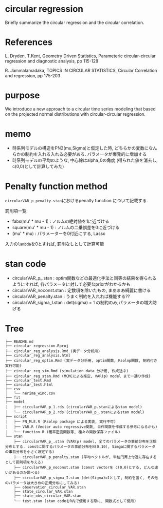 # circular regression

Briefly summarize the circular regression and the circular correlation.

# References
L. Dryden, T.Kent, Geometry Driven Statistics, Parameteric circular-circular regression and diagnostic analysis, pp 115-128

R. Jammalamadaka, TOPICS IN CIRCULAR STATISTICS, Circular Correlation and regression, pp 175-203 

# purpose 

We introduce a new approach to a circular time series modeling that based on the projected normal distributions with circular-circular regression. 
 
# memo 
 
- 時系列モデルの構造をPN2(mu,Sigma)と仮定した時, どちらかの変数になんらかの制約を入れる入れる必要がある. パラメータが爆発的に増加する
- 時系列モデルの平均のような, 中心線はalpha_0の角度 (得られた値を消去し, c(0,0)として計算してみた)

# Penalty function method 

`circularVAR_p_penalty.stan`におけるpenalty function について記載する.

罰則項一覧: 
- fabs(mu' * mu - 1) : ノルムの絶対値を1に近づける
- square(mu' * mu - 1) : ノルムの二乗誤差を0に近づける
- (mu' * mu) : パラメーターを0付近にする, Lasso 

入力の`lambda`を0とすれば, 罰則なしとして計算可能

# stan code

- circularVAR_p_.stan : optim関数などの最適化手法と同等の結果を得られるようにすれば, 各パラメータに対して必要なpriorがわかるかも
- circularVAR_noconst.stan : 定数項を除いたもの, まあまあ綺麗に書ける
- circularVAR_penalty.stan : うまく制約を入れれば機能する??
- circularVAR_sigma_I.stan : det(sigma) = 1 の制約のみ,パラメータの増大防げる 
# Tree

```
├── README.md
├── circular regression.Rproj
├── circular_reg_analysis.Rmd (実データ分析用)
├── circular_reg_analysis.html 
├── circular_reg_optim.Rmd (実データ分析用, optim関数, Rsolnp関数, 制約付き実行可能)
├── circular_reg_sim.Rmd (simulation data 分析用, 作成途中)
├── circular_reg_stan.Rmd (MCMCによる推定, VAR(p) model まで一通り作成)
├── circular_test.Rmd 
├── circular_test.html
├── csv
│   └── nerima_wind.csv
├── fit
├── model
│   ├── circularVAR_p_1.rds (circularVAR_p.stanによるstan model) 
│   └── circularVAR_p_2.rds (circularVAR_p_.stanによるstan model)
├── script
│   ├── PN_MLE.R (Rsolnp package による実装, 実行不可)
│   ├── VAR.R (Vector auto regressive関数, 自作関数を作成する参考になるかも)
│   └── function.R (確率密度関数等, 種々の関数保存ファイル)
└── stan
    ├── circularVAR_p_.stan (VAR(p) model, 全てのパラメータの事前分布を正規分布とする. constに関するパラメータの事前分布をN(0,10), Simgaに関するパラメータの事前分布を小さく設定する)
    ├── circularVAR_p_penalty.stan (平均ベクトルが, 単位円周上付近に存在するとして罰則項を与える)
    ├── circularVAR_p_noconst.stan (const vectorを c(0,0)とする, どんな違いがあるのか調べる) 
    ├── circularVAR_p_sigma_I.stan (det(Sigma)=1として, 制約を置く, その他のパラメータは大きめの正規分布にしてみる) 
    ├── observation_circular_VAR.stan
    ├── state_circular_VAR.stan
    ├── state_obs_circular_VAR.stan 
    └── test.stan (stan codeをR内で使用する際に, 関数式として使用) 
```

